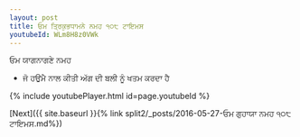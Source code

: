 ```yaml
---
layout: post
title: ਓਮ ਤ੍ਰਿਕੁਭਧਾਮਨੇ ਨਮਹ ੧੦੮ ਟਾਇਮਸ
youtubeId: WLm8H8z0VWk
---
```

 
 
 ਓਮ ਯਾਗਨਾਗਣੇ ਨਮਹ  
 
 -  ਜੋ ਹਉਮੈ ਨਾਲ ਕੀਤੀ ਅੱਗ ਦੀ ਬਲੀ ਨੂੰ ਖਤਮ ਕਰਦਾ ਹੈ 
 
  
 
  
 
 
 
 
 
 


{% include youtubePlayer.html id=page.youtubeId %}
 
[Next]({{ site.baseurl }}{% link  split2/_posts/2016-05-27-ਓਮ ਗੁਹਾਯਾ ਨਮਹ ੧੦੮ ਟਾਇਮਸ.md%})
 

